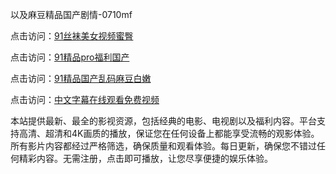 以及麻豆精品国产剧情-0710mf

点击访问：<a href="https://heiliaozj3tjd.pages.dev">91丝袜美女视频蜜臀</a>

点击访问：<a href="https://heiliaoe8ajia.pages.dev">91精品pro福利国产</a>

点击访问：<a href="https://heiliaoxqkkct.pages.dev">91精品国产乱码麻豆白嫩</a>

点击访问：<a href="https://heiliaoxwd5i8.pages.dev">中文字幕在线观看免费视频</a>

本站提供最新、最全的影视资源，包括经典的电影、电视剧以及福利内容。平台支持高清、超清和4K画质的播放，保证您在任何设备上都能享受流畅的观影体验。所有影片内容都经过严格筛选，确保质量和观看体验。每日更新，确保您不错过任何精彩内容。无需注册，点击即可播放，让您尽享便捷的娱乐体验。

<span style="display:none;">[Canonical link](https://github.com/td20250710/td07 ）</span>
